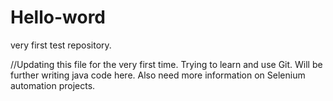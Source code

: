 # Hello-word
very first test repository.

//Updating this file for the very first time. Trying to learn and use Git.
Will be further writing java code here. Also need more information on Selenium automation projects.
